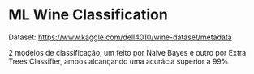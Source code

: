 # ML Wine Classification 
 
Dataset: https://www.kaggle.com/dell4010/wine-dataset/metadata

2 modelos de classificação, um feito por Naive Bayes e outro por Extra Trees Classifier, ambos alcançando uma acurácia superior a 99%
